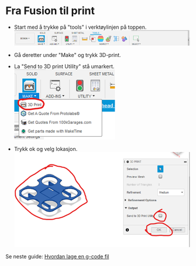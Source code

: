 # Fra Fusion til print

- Start med å trykke på "tools" i verktøylinjen på toppen. 
![](https://github.com/robotikklinja/3d-printere/blob/master/Toolbar.png)


 - Gå deretter under "Make" og trykk 3D-print.
 - La "Send to 3D print Utility" stå umarkert.
 ![](https://github.com/robotikklinja/3d-printere/blob/master/bilder/Make%203D-print.png)
 - Trykk ok og velg lokasjon.
 ![](https://github.com/robotikklinja/3d-printere/blob/master/bilder/Convert%20to%20stl.png)
 
 Se neste guide: [Hvordan lage en g-code fil](https://github.com/robotikklinja/3d-printere/blob/master/Guide/Hvordan%20lage%20en%20G-code%20fil.md) 
